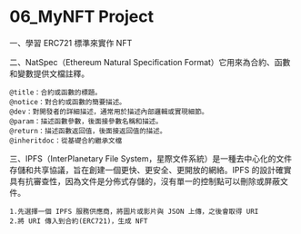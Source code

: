 # 06_MyNFT Project

一、學習 ERC721 標準來實作 NFT

二、NatSpec（Ethereum Natural Specification Format）它用來為合約、函數和變數提供文檔註釋。
```
@title：合約或函數的標題。
@notice：對合約或函數的簡要描述。
@dev：對開發者的詳細描述，通常用於描述內部邏輯或實現細節。
@param：描述函數參數，後面接參數名稱和描述。
@return：描述函數返回值，後面接返回值的描述。
@inheritdoc：從基礎合約繼承文檔
```

三、IPFS（InterPlanetary File System，星際文件系統）是一種去中心化的文件存儲和共享協議，旨在創建一個更快、更安全、更開放的網絡。IPFS 的設計確實具有抗審查性，因為文件是分佈式存儲的，沒有單一的控制點可以刪除或屏蔽文件。

```
1.先選擇一個 IPFS 服務供應商，將圖片或影片與 JSON 上傳，之後會取得 URI
2.將 URI 傳入到合約(ERC721)，生成 NFT

```
